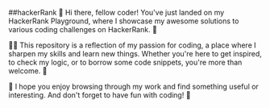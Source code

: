 ##hackerRank
👋 Hi there, fellow coder! You've just landed on my HackerRank Playground, where I showcase my awesome solutions to various coding challenges on HackerRank. 🚀

👩‍💻 This repository is a reflection of my passion for coding, a place where I sharpen my skills and learn new things. Whether you're here to get inspired, to check my logic, or to borrow some code snippets, you're more than welcome. 🙌

🌈 I hope you enjoy browsing through my work and find something useful or interesting. And don't forget to have fun with coding! 🎉

